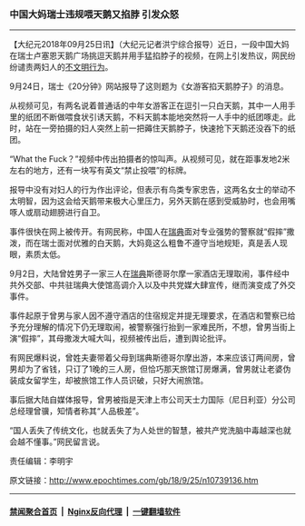 ### 中国大妈瑞士违规喂天鹅又掐脖 引发众怒
------------------------

<p>【大纪元2018年09月25日讯】（大纪元记者洪宁综合报导）近日，一段中国大妈在瑞士卢塞恩天鹅广场挑逗天鹅并用手猛掐脖子的视频，在网上引发热议，网民纷纷谴责两妇人的<a href="http://www.epochtimes.com/gb/tag/%E4%B8%8D%E6%96%87%E6%98%8E%E8%A1%8C%E4%B8%BA.html">不文明行为</a>。</p>
<p>9月24日，瑞士《20分钟》网站报导了这则题为《女游客掐天鹅脖子》的消息。</p>
<p>从视频可见，有两名说着普通话的中年女游客正在逗引一只白天鹅，其中一人用手里的纸团不断做喂食状引诱天鹅，不料天鹅本能地突然将一人手中的纸团啄走。此时，站在一旁拍摄的妇人突然上前一把薅住天鹅脖子，快速抢下天鹅还没吞下的纸团。</p>
<p>“What the Fuck？”视频中传出拍摄者的惊叫声。从视频可见，就在距事发地2米左右的地方，还有一块写有英文“禁止投喂”的标牌。</p>
<p>报导中没有对妇人的行为作出评论，但表示有鸟类专家忠告，这两名女士的举动不太明智，因为这会给天鹅带来极大心里压力，另外天鹅在感到受威胁时，也会用嘴啄人或扇动翅膀进行自卫。</p>
<p>事件很快在网上被传开。有网民称，中国人在<a href="http://www.epochtimes.com/gb/tag/%E7%91%9E%E5%85%B8.html">瑞典</a>面对专业强势的警察就“假摔”撒泼，而在瑞士面对优雅的白天鹅，大妈竟这么粗鲁不遵守当地规矩，真是丢人现眼，素质太低。</p>
<p>9月2日，大陆曾姓男子一家三人在<a href="http://www.epochtimes.com/gb/tag/%E7%91%9E%E5%85%B8.html">瑞典</a>斯德哥尔摩一家酒店无理取闹，事件经中共外交部、中共驻瑞典大使馆高调介入以及中共党媒大肆宣传，继而演变成了外交事件。</p>
<p>事件起原于曾男与家人因不遵守酒店的住宿规定并提无理要求，在酒店和警察已给予充分理解的情况下仍无理取闹，被警察强行抬到一家难民所，不想，曾男当街上演“假摔”，其母撒泼大喊大叫，视频被传出后，遭到舆论批评。</p>
<p>有网民爆料说，曾姓夫妻带着父母到瑞典斯德哥尔摩出游，本来应该订两间房，曾男却为了省钱，只订了1晚的三人房，但恰巧那天旅馆订房爆满，曾男就让老婆伪装成女留学生，却被旅馆工作人员识破，只好大闹旅馆。</p>
<p>事后据大陆自媒体报导，曾男被指是天津上市公司天士力国际（尼日利亚）分公司总经理曾骥，知情者称其“人品极差”。</p>
<p>“国人丢失了传统文化，也就丢失了为人处世的智慧，被共产党洗脑中毒越深也就会越不懂事。”网民留言说。</p>
<p>责任编辑：李明宇</p>

原文链接：http://www.epochtimes.com/gb/18/9/25/n10739136.htm


------------------------
#### [禁闻聚合首页](https://github.com/gfw-breaker/banned-news/blob/master/README.md) &nbsp;|&nbsp; [Nginx反向代理](https://github.com/gfw-breaker/open-proxy/blob/master/README.md) &nbsp;|&nbsp; [一键翻墙软件](https://github.com/gfw-breaker/nogfw/blob/master/README.md)